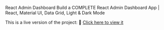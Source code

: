React Admin Dashboard
Build a COMPLETE React Admin Dashboard App | React, Material UI, Data Grid, Light & Dark Mode

This is a live version of the project:
🔗 [Click here to view it](extraordinary-twilight-d298b9.netlify.app)
